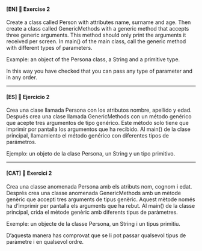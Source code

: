 
#### [EN] 📍 Exercise 2

Create a class called Person with attributes name, surname and age. 
Then create a class called GenericMethods with a generic method that accepts three generic arguments. 
This method should only print the arguments it received per screen. 
In main() of the main class, call the generic method with different types of parameters.

Example: an object of the Persona class, a String and a primitive type.

In this way you have checked that you can pass any type of parameter and in any order.

---

#### [ES] 📍 Ejercicio 2

Crea una clase llamada Persona con los atributos nombre, apellido y edad. 
Después crea una clase llamada GenericMethods con un método genérico que acepte tres argumentos de tipo genérico. 
Este método solo tiene que imprimir por pantalla los argumentos que ha recibido.
Al main() de la clase principal, llamamiento el método genérico con diferentes tipos de parámetros.

Ejemplo: un objeto de la clase Persona, un String y un tipo primitivo.

---

#### [CAT] 📍 Exercici 2
Crea una classe anomenada Persona amb els atributs nom, cognom i edat. 
Després crea una classe anomenada GenericMethods amb un mètode genèric que accepti tres arguments de tipus genèric. 
Aquest mètode només ha d’imprimir per pantalla els arguments que ha rebut. Al main() de la classe principal, crida el mètode genèric amb diferents tipus de paràmetres.

Exemple: un objecte de la classe Persona, un String i un tipus primitiu.

D’aquesta manera has comprovat que se li pot passar qualsevol tipus de paràmetre i en qualsevol ordre.

